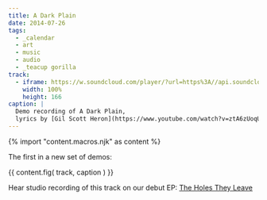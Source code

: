 ```yaml
---
title: A Dark Plain
date: 2014-07-26
tags:
  - _calendar
  - art
  - music
  - audio
  - _teacup gorilla
track:
  - iframe: https://w.soundcloud.com/player/?url=https%3A//api.soundcloud.com/tracks/159477907&amp;color=ff0000&amp;auto_play=false&amp;hide_related=false&amp;show_comments=true&amp;show_user=true&amp;show_reposts=false
    width: 100%
    height: 166
caption: |
  Demo recording of A Dark Plain,
  lyrics by [Gil Scott Heron](https://www.youtube.com/watch?v=ztA6zUoqUcc)
---
```


{% import "content.macros.njk" as content %}

The first in a new set of demos:

{{ content.fig(
  track,
  caption
) }}

Hear studio recording of this track
on our debut EP:
[The Holes They Leave](/projects/holes-they-leave/)
